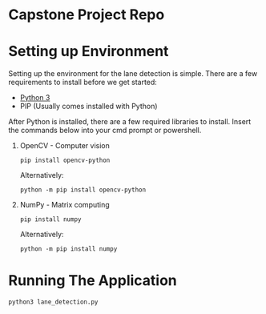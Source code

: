 # Capstone Project Repo

# Setting up Environment

Setting up the environment for the lane detection is simple. There are a few requirements to install before we get started:

- [Python 3](https://www.python.org/downloads/)
- PIP (Usually comes installed with Python)

After Python is installed, there are a few required libraries to install. Insert the commands below into your cmd prompt or powershell.

1. OpenCV - Computer vision

   `pip install opencv-python`

   Alternatively: 
   
   `python -m pip install opencv-python`

2. NumPy - Matrix computing

   `pip install numpy`

   Alternatively:

   `python -m pip install numpy`

# Running The Application

`python3 lane_detection.py`
